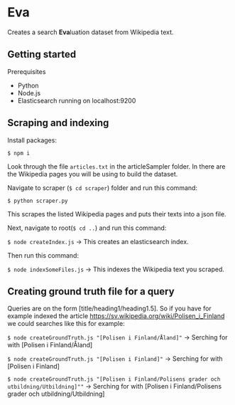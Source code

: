 # Eva

Creates a search **Eva**luation dataset from Wikipedia text.

## Getting started

Prerequisites

- Python
- Node.js
- Elasticsearch running on localhost:9200

## Scraping and indexing

Install packages:

`$ npm i`

Look through the file `articles.txt` in the articleSampler folder. In there are the Wikipedia pages you will be using to build the dataset.

Navigate to scraper (`$ cd scraper`) folder and run this command:

`$ python scraper.py`

This scrapes the listed Wikipedia pages and puts their texts into a json file.

Next, navigate to root(`$ cd ..`) and run this command:

`$ node createIndex.js` -> This creates an elasticsearch index.

Then run this command:

`$ node indexSomeFiles.js` -> This indexes the Wikipedia text you scraped.

## Creating ground truth file for a query

Queries are on the form \[title/heading1/heading1.5\].
So if you have for example indexed the article https://sv.wikipedia.org/wiki/Polisen_i_Finland we could searches like this for example:

`$ node createGroundTruth.js "[Polisen i Finland/Åland]"` -> Serching for with [Polisen i Finland/Åland]

`$ node createGroundTruth.js "[Polisen i Finland]"` -> Serching for with [Polisen i Finland]

`$ node createGroundTruth.js "[Polisen i Finland/Polisens grader och utbildning/Utbildning]""` -> Serching for with [Polisen i Finland/Polisens grader och utbildning/Utbildning]
